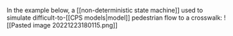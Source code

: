 In the example below, a [[non-deterministic state machine]] used to simulate difficult-to-[[CPS models|model]] pedestrian flow to a crosswalk:
![[Pasted image 20221223180115.png]]